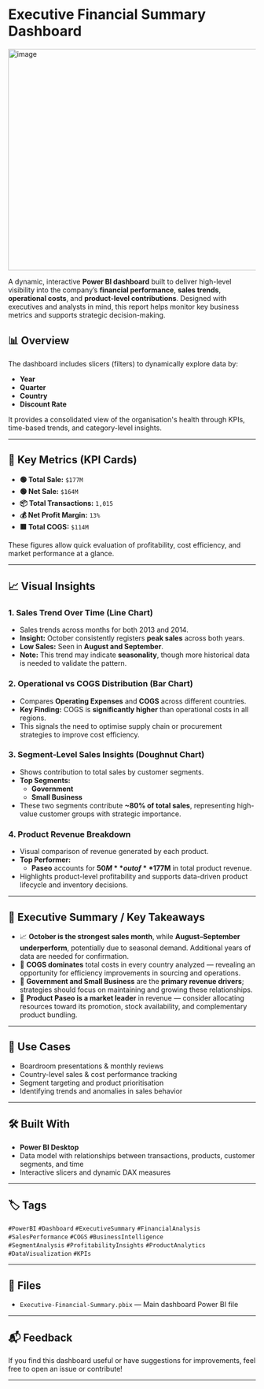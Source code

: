 # Executive Financial Summary Dashboard

<img width="800" height="450" alt="image" src="https://github.com/user-attachments/assets/6c1c56ab-4c19-4be1-87e7-9dd46687cf2c" />



A dynamic, interactive **Power BI dashboard** built to deliver high-level visibility into the company’s **financial performance**, **sales trends**, **operational costs**, and **product-level contributions**. Designed with executives and analysts in mind, this report helps monitor key business metrics and supports strategic decision-making.

## 📊 Overview

The dashboard includes slicers (filters) to dynamically explore data by:
- **Year**
- **Quarter**
- **Country**
- **Discount Rate**

It provides a consolidated view of the organisation's health through KPIs, time-based trends, and category-level insights.

---

## 🧮 Key Metrics (KPI Cards)

- **🟢 Total Sale:** `$177M`  
- **🟢 Net Sale:** `$164M`  
- **📦 Total Transactions:** `1,015`  
- **💰 Net Profit Margin:** `13%`  
- **🟥 Total COGS:** `$114M`

These figures allow quick evaluation of profitability, cost efficiency, and market performance at a glance.

---

## 📈 Visual Insights

### 1. **Sales Trend Over Time (Line Chart)**
- Sales trends across months for both 2013 and 2014.
- **Insight:** October consistently registers **peak sales** across both years.
- **Low Sales:** Seen in **August and September**.
- **Note:** This trend may indicate **seasonality**, though more historical data is needed to validate the pattern.

### 2. **Operational vs COGS Distribution (Bar Chart)**
- Compares **Operating Expenses** and **COGS** across different countries.
- **Key Finding:** COGS is **significantly higher** than operational costs in all regions.
- This signals the need to optimise supply chain or procurement strategies to improve cost efficiency.

### 3. **Segment-Level Sales Insights (Doughnut Chart)**
- Shows contribution to total sales by customer segments.
- **Top Segments:**
  - **Government**
  - **Small Business**
- These two segments contribute **~80% of total sales**, representing high-value customer groups with strategic importance.

### 4. **Product Revenue Breakdown**
- Visual comparison of revenue generated by each product.
- **Top Performer:**  
  - **Paseo** accounts for **$50M** out of **$177M** in total product revenue.
- Highlights product-level profitability and supports data-driven product lifecycle and inventory decisions.

---

## 📌 Executive Summary / Key Takeaways

- 📈 **October is the strongest sales month**, while **August–September underperform**, potentially due to seasonal demand. Additional years of data are needed for confirmation.
- 💸 **COGS dominates** total costs in every country analyzed — revealing an opportunity for efficiency improvements in sourcing and operations.
- 👥 **Government and Small Business** are the **primary revenue drivers**; strategies should focus on maintaining and growing these relationships.
- 🛒 **Product Paseo is a market leader** in revenue — consider allocating resources toward its promotion, stock availability, and complementary product bundling.

---

## 💼 Use Cases

- Boardroom presentations & monthly reviews  
- Country-level sales & cost performance tracking  
- Segment targeting and product prioritisation  
- Identifying trends and anomalies in sales behavior

---

## 🛠️ Built With

- **Power BI Desktop**
- Data model with relationships between transactions, products, customer segments, and time
- Interactive slicers and dynamic DAX measures

---

## 🏷️ Tags

`#PowerBI` `#Dashboard` `#ExecutiveSummary` `#FinancialAnalysis` `#SalesPerformance` `#COGS` `#BusinessIntelligence`  
`#SegmentAnalysis` `#ProfitabilityInsights` `#ProductAnalytics` `#DataVisualization` `#KPIs`

---

## 📁 Files

- `Executive-Financial-Summary.pbix` — Main dashboard Power BI file

---

## 📬 Feedback

If you find this dashboard useful or have suggestions for improvements, feel free to open an issue or contribute!

---
